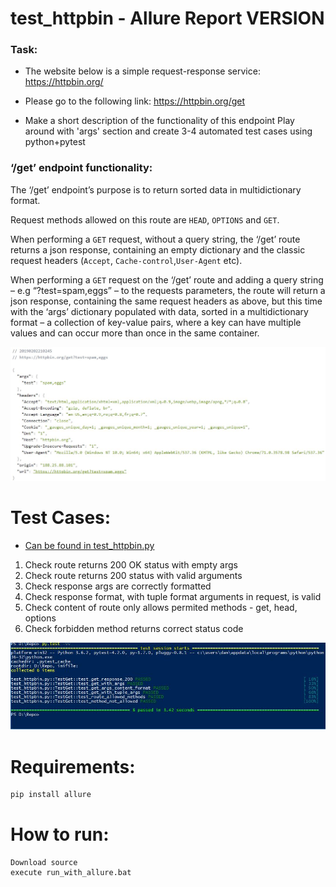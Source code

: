 # test_httpbin - Allure Report VERSION

### Task:

- The website below is a simple request-response service:
https://httpbin.org/

- Please go to the following link: https://httpbin.org/get

- Make a short description of the functionality of this endpoint Play around with 'args' section and create  3-4 automated test cases using python+pytest 

### ‘/get’ endpoint functionality:

The ‘/get’ endpoint’s purpose is to return sorted data in multidictionary format. 

Request methods allowed on this route are ```HEAD```, ```OPTIONS``` and ```GET```.

When performing a ```GET``` request, without a query string, the ‘/get’ route returns a json response, containing an empty dictionary and the classic request headers (```Accept```, ```Cache-control```,```User-Agent``` etc).

When performing a ```GET``` request on the ‘/get’ route and adding a query string – e.g “?test=spam,eggs” – to the requests parameters, the route will return a json response, containing the same request headers as above, but this time with the ‘args’ dictionary populated with data, sorted in a multidictionary format – a collection of key-value pairs, where a key can have multiple values and can occur more than once in the same container.


![get request](https://raw.githubusercontent.com/dancost/test_httpbin/master/get.JPG)


# Test Cases:

- [Can be found in test_httpbin.py](https://github.com/dancost/test_httpbin/blob/master/test_httpbin.py)
1. Check route returns 200 OK status with empty args
2. Check route returns 200 status with valid arguments
3. Check response args are correctly formatted
4. Check response format, with tuple format arguments in request, is valid
5. Check content of route only allows permited methods - get, head, options
6. Check forbidden method returns correct status code

![test_pass](https://github.com/dancost/test_httpbin/blob/master/test_pass.JPG)


# Requirements:

```sh
pip install allure
```

# How to run:
```
Download source
execute run_with_allure.bat

```
